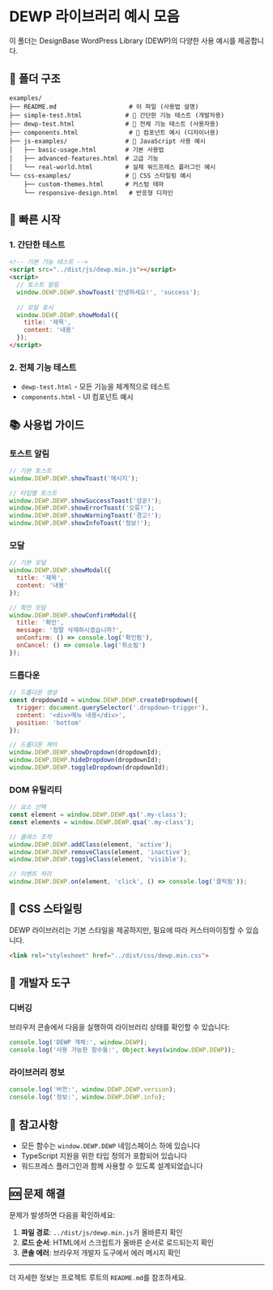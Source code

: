 # DEWP 라이브러리 예시 모음

이 폴더는 DesignBase WordPress Library (DEWP)의 다양한 사용 예시를 제공합니다.

## 📁 폴더 구조

```
examples/
├── README.md                    # 이 파일 (사용법 설명)
├── simple-test.html            # 🧪 간단한 기능 테스트 (개발자용)
├── dewp-test.html              # 🚀 전체 기능 테스트 (사용자용)
├── components.html              # 🎨 컴포넌트 예시 (디자이너용)
├── js-examples/                # 📜 JavaScript 사용 예시
│   ├── basic-usage.html        # 기본 사용법
│   ├── advanced-features.html  # 고급 기능
│   └── real-world.html         # 실제 워드프레스 플러그인 예시
└── css-examples/               # 🎨 CSS 스타일링 예시
    ├── custom-themes.html      # 커스텀 테마
    └── responsive-design.html   # 반응형 디자인
```

## 🚀 빠른 시작

### 1. 간단한 테스트
```html
<!-- 기본 기능 테스트 -->
<script src="../dist/js/dewp.min.js"></script>
<script>
  // 토스트 알림
  window.DEWP.DEWP.showToast('안녕하세요!', 'success');
  
  // 모달 표시
  window.DEWP.DEWP.showModal({
    title: '제목',
    content: '내용'
  });
</script>
```

### 2. 전체 기능 테스트
- `dewp-test.html` - 모든 기능을 체계적으로 테스트
- `components.html` - UI 컴포넌트 예시

## 📚 사용법 가이드

### 토스트 알림
```javascript
// 기본 토스트
window.DEWP.DEWP.showToast('메시지');

// 타입별 토스트
window.DEWP.DEWP.showSuccessToast('성공!');
window.DEWP.DEWP.showErrorToast('오류!');
window.DEWP.DEWP.showWarningToast('경고!');
window.DEWP.DEWP.showInfoToast('정보!');
```

### 모달
```javascript
// 기본 모달
window.DEWP.DEWP.showModal({
  title: '제목',
  content: '내용'
});

// 확인 모달
window.DEWP.DEWP.showConfirmModal({
  title: '확인',
  message: '정말 삭제하시겠습니까?',
  onConfirm: () => console.log('확인됨'),
  onCancel: () => console.log('취소됨')
});
```

### 드롭다운
```javascript
// 드롭다운 생성
const dropdownId = window.DEWP.DEWP.createDropdown({
  trigger: document.querySelector('.dropdown-trigger'),
  content: '<div>메뉴 내용</div>',
  position: 'bottom'
});

// 드롭다운 제어
window.DEWP.DEWP.showDropdown(dropdownId);
window.DEWP.DEWP.hideDropdown(dropdownId);
window.DEWP.DEWP.toggleDropdown(dropdownId);
```

### DOM 유틸리티
```javascript
// 요소 선택
const element = window.DEWP.DEWP.qs('.my-class');
const elements = window.DEWP.DEWP.qsa('.my-class');

// 클래스 조작
window.DEWP.DEWP.addClass(element, 'active');
window.DEWP.DEWP.removeClass(element, 'inactive');
window.DEWP.DEWP.toggleClass(element, 'visible');

// 이벤트 처리
window.DEWP.DEWP.on(element, 'click', () => console.log('클릭됨'));
```

## 🎨 CSS 스타일링

DEWP 라이브러리는 기본 스타일을 제공하지만, 필요에 따라 커스터마이징할 수 있습니다.

```html
<link rel="stylesheet" href="../dist/css/dewp.min.css">
```

## 🔧 개발자 도구

### 디버깅
브라우저 콘솔에서 다음을 실행하여 라이브러리 상태를 확인할 수 있습니다:

```javascript
console.log('DEWP 객체:', window.DEWP);
console.log('사용 가능한 함수들:', Object.keys(window.DEWP.DEWP));
```

### 라이브러리 정보
```javascript
console.log('버전:', window.DEWP.DEWP.version);
console.log('정보:', window.DEWP.DEWP.info);
```

## 📝 참고사항

- 모든 함수는 `window.DEWP.DEWP` 네임스페이스 하에 있습니다
- TypeScript 지원을 위한 타입 정의가 포함되어 있습니다
- 워드프레스 플러그인과 함께 사용할 수 있도록 설계되었습니다

## 🆘 문제 해결

문제가 발생하면 다음을 확인하세요:

1. **파일 경로**: `../dist/js/dewp.min.js`가 올바른지 확인
2. **로드 순서**: HTML에서 스크립트가 올바른 순서로 로드되는지 확인
3. **콘솔 에러**: 브라우저 개발자 도구에서 에러 메시지 확인

---

더 자세한 정보는 프로젝트 루트의 `README.md`를 참조하세요.
